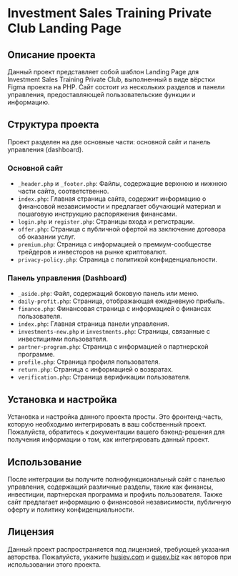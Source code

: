 # Investment Sales Training Private Club Landing Page

## Описание проекта

Данный проект представляет собой шаблон Landing Page для Investment Sales Training Private Club, выполненный в виде вёрстки Figma проекта на PHP. Сайт состоит из нескольких разделов и панели управления, предоставляющей пользовательские функции и информацию.

## Структура проекта

Проект разделен на две основные части: основной сайт и панель управления (dashboard).

### Основной сайт

- `_header.php` и `_footer.php`: Файлы, содержащие верхнюю и нижнюю части сайта, соответственно.
- `index.php`: Главная страница сайта, содержит информацию о финансовой независимости и предлагает обучающий материал и пошаговую инструкцию распоряжения финансами.
- `login.php` и `register.php`: Страницы входа и регистрации.
- `offer.php`: Страница с публичной офертой на заключение договора об оказании услуг.
- `premium.php`: Страница с информацией о премиум-сообществе трейдеров и инвесторов на рынке криптовалют.
- `privacy-policy.php`: Страница с политикой конфиденциальности.

### Панель управления (Dashboard)

- `_aside.php`: Файл, содержащий боковую панель или меню.
- `daily-profit.php`: Страница, отображающая ежедневную прибыль.
- `finance.php`: Финансовая страница с информацией о финансах пользователя.
- `index.php`: Главная страница панели управления.
- `investments-new.php` и `investments.php`: Страницы, связанные с инвестициями пользователя.
- `partner-program.php`: Страница с информацией о партнерской программе.
- `profile.php`: Страница профиля пользователя.
- `return.php`: Страница с информацией о возвратах.
- `verification.php`: Страница верификации пользователя.

## Установка и настройка

Установка и настройка данного проекта просты. Это фронтенд-часть, которую необходимо интегрировать в ваш собственный проект. Пожалуйста, обратитесь к документации вашего бэкенд-решения для получения информации о том, как интегрировать данный проект.

## Использование

После интеграции вы получите полнофункциональный сайт с панелью управления, содержащий различные разделы, такие как финансы, инвестиции, партнерская программа и профиль пользователя. Также сайт предлагает информацию о финансовой независимости, публичную оферту и политику конфиденциальности.

## Лицензия

Данный проект распространяется под лицензией, требующей указания авторства. Пожалуйста, укажите [husiev.com](https://husiev.com) и [gusev.biz](https://gusev.biz) как авторов при использовании этого проекта.

